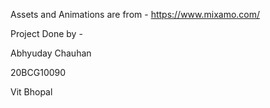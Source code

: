 Assets and Animations are from - https://www.mixamo.com/

Project Done by -

Abhyuday Chauhan

20BCG10090

Vit Bhopal


